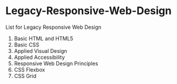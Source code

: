 # Legacy-Responsive-Web-Design

List for Legacy Responsive Web Design
1. Basic HTML and HTML5
2. Basic CSS
3. Applied Visual Design
4. Applied Accessibility
5. Responsive Web Design Principles
6. CSS Flexbox
7. CSS Grid
